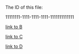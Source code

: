 The ID of this file:

11111111-1111-1111-1111-1111111111111

[link to B](22222222-2222-2222-2222-2222222222222) 

[link to C](33333333-3333-3333-3333-3333333333333)

[link to D](44444444-4444-4444-4444-4444444444444)